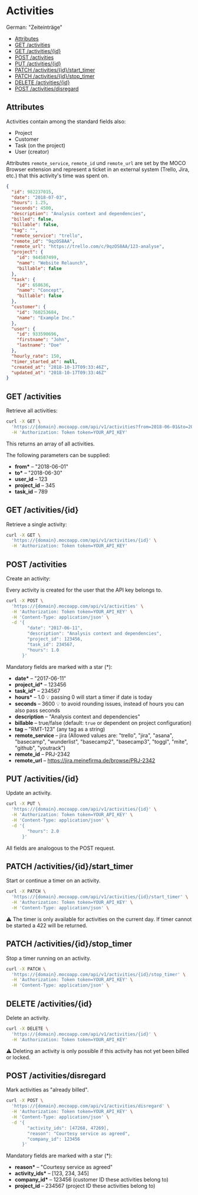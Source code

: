 # Activities

German: "Zeiteinträge"

<!-- TOC -->

- [Attributes](#attributes)
- [GET /activities](#get-activities)
- [GET /activities/{id}](#get-activitiesid)
- [POST /activities](#post-activities)
- [PUT /activities/{id}](#put-activitiesid)
- [PATCH /activities/{id}/start_timer](#patch-activitiesidstart_timer)
- [PATCH /activities/{id}/stop_timer](#patch-activitiesidstop_timer)
- [DELETE /activities/{id}](#delete-activitiesid)
- [POST /activities/disregard](#post-activitiesdisregard)

<!-- /TOC -->

## Attributes

Activities contain among the standard fields also:

- Project
- Customer
- Task (on the project)
- User (creator)

Attributes `remote_service`, `remote_id` und `remote_url` are set by the MOCO Browser extension and represent a ticket in an external system (Trello, Jira, etc.) that this activity's time was spent on.

```json
{
  "id": 982237015,
  "date": "2018-07-03",
  "hours": 1.25,
  "seconds": 4500,
  "description": "Analysis context and dependencies",
  "billed": false,
  "billable": false,
  "tag": "",
  "remote_service": "trello",
  "remote_id": "9qzOS8AA",
  "remote_url": "https://trello.com/c/9qzOS8AA/123-analyse",
  "project": {
    "id": 944587499,
    "name": "Website Relaunch",
    "billable": false
  },
  "task": {
    "id": 658636,
    "name": "Concept",
    "billable": false
  },
  "customer": {
    "id": 760253684,
    "name": "Example Inc."
  },
  "user": {
    "id": 933590696,
    "firstname": "John",
    "lastname": "Doe"
  },
  "hourly_rate": 150,
  "timer_started_at": null,
  "created_at": "2018-10-17T09:33:46Z",
  "updated_at": "2018-10-17T09:33:46Z"
}
```

## GET /activities

Retrieve all activities:

```bash
curl -X GET \
  'https://{domain}.mocoapp.com/api/v1/activities?from=2018-06-01&to=2018-06-30&project_id=4242' \
  -H 'Authorization: Token token=YOUR_API_KEY'
```

This returns an array of all activities.

The following parameters can be supplied:

- **from\*** – "2018-06-01"
- **to\*** – "2018-06-30"
- **user_id** – 123
- **project_id** – 345
- **task_id** – 789

## GET /activities/{id}

Retrieve a single activity:

```bash
curl -X GET \
  'https://{domain}.mocoapp.com/api/v1/activities/{id}' \
  -H 'Authorization: Token token=YOUR_API_KEY'
```

## POST /activities

Create an activity:

Every activity is created for the user that the API key belongs to.

```bash
curl -X POST \
  'https://{domain}.mocoapp.com/api/v1/activities' \
  -H 'Authorization: Token token=YOUR_API_KEY' \
  -H 'Content-Type: application/json' \
  -d '{
        "date": "2017-06-11",
        "description": "Analysis context and dependencies",
        "project_id": 123456,
        "task_id": 234567,
        "hours": 1.0
      }'
```

Mandatory fields are marked with a star (\*):

- **date\*** – "2017-06-11"
- **project_id\*** – 123456
- **task_id\*** – 234567
- **hours\*** – 1.0 💡 passing 0 will start a timer if date is today
- **seconds** – 3600 💡 to avoid rounding issues, instead of hours you can also pass seconds
- **description** – "Analysis context and dependencies"
- **billable** – true/false (default: `true` or dependent on project configuration)
- **tag** – "RMT-123" (any tag as a string)
- **remote_service** – jira (Allowed values are: "trello", "jira", "asana", "basecamp", "wunderlist", "basecamp2", "basecamp3", "toggl", "mite", "github", "youtrack")
- **remote_id** – PRJ-2342
- **remote_url** – https://jira.meinefirma.de/browse/PRJ-2342

## PUT /activities/{id}

Update an activity.

```bash
curl -X PUT \
  'https://{domain}.mocoapp.com/api/v1/activities/{id}' \
  -H 'Authorization: Token token=YOUR_API_KEY' \
  -H 'Content-Type: application/json' \
  -d '{
        "hours": 2.0
      }'
```

All fields are analogous to the POST request.

## PATCH /activities/{id}/start_timer

Start or continue a timer on an activity.

```bash
curl -X PATCH \
  'https://{domain}.mocoapp.com/api/v1/activities/{id}/start_timer' \
  -H 'Authorization: Token token=YOUR_API_KEY' \
  -H 'Content-Type: application/json' \
```

⚠️ The timer is only available for activities on the current day. If timer cannot be started a 422 will be returned.

## PATCH /activities/{id}/stop_timer

Stop a timer running on an activity.

```bash
curl -X PATCH \
  'https://{domain}.mocoapp.com/api/v1/activities/{id}/stop_timer' \
  -H 'Authorization: Token token=YOUR_API_KEY' \
  -H 'Content-Type: application/json' \
```

## DELETE /activities/{id}

Delete an activity.

```bash
curl -X DELETE \
  'https://{domain}.mocoapp.com/api/v1/activities/{id}' \
  -H 'Authorization: Token token=YOUR_API_KEY'
```

⚠️ Deleting an activity is only possible if this activity has not yet been billed or locked.

## POST /activities/disregard

Mark activities as "already billed".

```bash
curl -X POST \
  'https://{domain}.mocoapp.com/api/v1/activities/disregard' \
  -H 'Authorization: Token token=YOUR_API_KEY' \
  -H 'Content-Type: application/json' \
  -d '{
        "activity_ids": [47268, 47269],
        "reason": "Courtesy service as agreed",
        "company_id": 123456
      }'
```

Mandatory fields are marked with a star (\*):

- **reason\*** – "Courtesy service as agreed"
- **activity_ids\*** – [123, 234, 345]
- **company_id\*** – 123456 (customer ID these activities belong to)
- **project_id** – 234567 (project ID these activities belong to)
